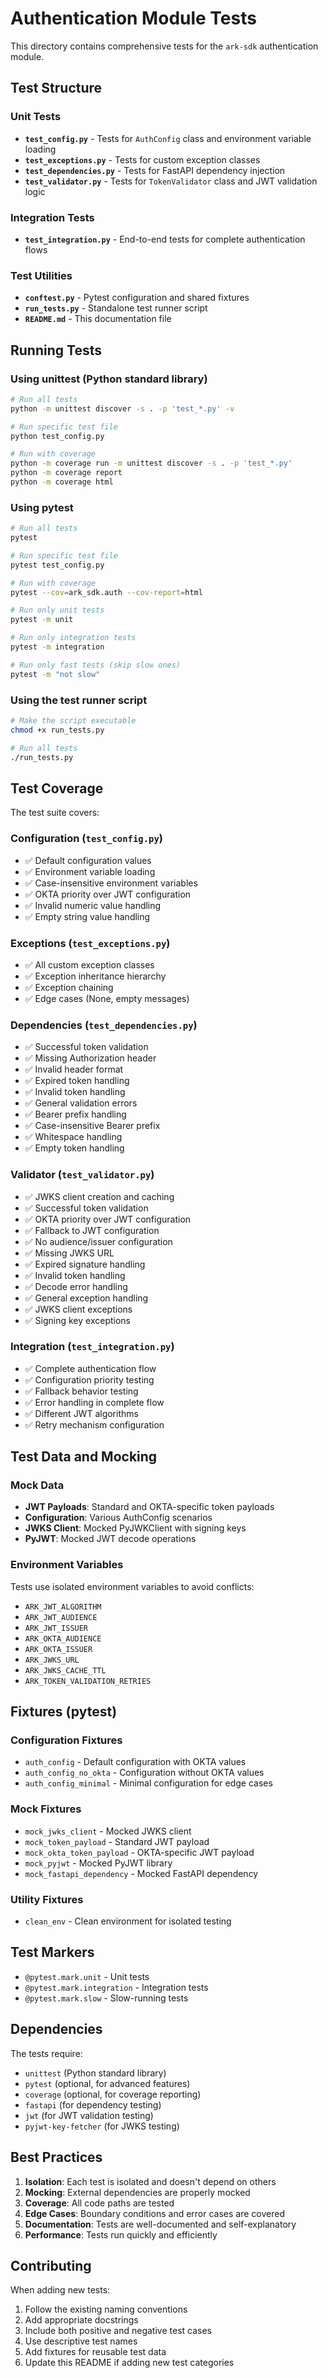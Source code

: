 # Authentication Module Tests

This directory contains comprehensive tests for the `ark-sdk` authentication module.

## Test Structure

### Unit Tests
- **`test_config.py`** - Tests for `AuthConfig` class and environment variable loading
- **`test_exceptions.py`** - Tests for custom exception classes
- **`test_dependencies.py`** - Tests for FastAPI dependency injection
- **`test_validator.py`** - Tests for `TokenValidator` class and JWT validation logic

### Integration Tests
- **`test_integration.py`** - End-to-end tests for complete authentication flows

### Test Utilities
- **`conftest.py`** - Pytest configuration and shared fixtures
- **`run_tests.py`** - Standalone test runner script
- **`README.md`** - This documentation file

## Running Tests

### Using unittest (Python standard library)
```bash
# Run all tests
python -m unittest discover -s . -p 'test_*.py' -v

# Run specific test file
python test_config.py

# Run with coverage
python -m coverage run -m unittest discover -s . -p 'test_*.py'
python -m coverage report
python -m coverage html
```

### Using pytest
```bash
# Run all tests
pytest

# Run specific test file
pytest test_config.py

# Run with coverage
pytest --cov=ark_sdk.auth --cov-report=html

# Run only unit tests
pytest -m unit

# Run only integration tests
pytest -m integration

# Run only fast tests (skip slow ones)
pytest -m "not slow"
```

### Using the test runner script
```bash
# Make the script executable
chmod +x run_tests.py

# Run all tests
./run_tests.py
```

## Test Coverage

The test suite covers:

### Configuration (`test_config.py`)
- ✅ Default configuration values
- ✅ Environment variable loading
- ✅ Case-insensitive environment variables
- ✅ OKTA priority over JWT configuration
- ✅ Invalid numeric value handling
- ✅ Empty string value handling

### Exceptions (`test_exceptions.py`)
- ✅ All custom exception classes
- ✅ Exception inheritance hierarchy
- ✅ Exception chaining
- ✅ Edge cases (None, empty messages)

### Dependencies (`test_dependencies.py`)
- ✅ Successful token validation
- ✅ Missing Authorization header
- ✅ Invalid header format
- ✅ Expired token handling
- ✅ Invalid token handling
- ✅ General validation errors
- ✅ Bearer prefix handling
- ✅ Case-insensitive Bearer prefix
- ✅ Whitespace handling
- ✅ Empty token handling

### Validator (`test_validator.py`)
- ✅ JWKS client creation and caching
- ✅ Successful token validation
- ✅ OKTA priority over JWT configuration
- ✅ Fallback to JWT configuration
- ✅ No audience/issuer configuration
- ✅ Missing JWKS URL
- ✅ Expired signature handling
- ✅ Invalid token handling
- ✅ Decode error handling
- ✅ General exception handling
- ✅ JWKS client exceptions
- ✅ Signing key exceptions

### Integration (`test_integration.py`)
- ✅ Complete authentication flow
- ✅ Configuration priority testing
- ✅ Fallback behavior testing
- ✅ Error handling in complete flow
- ✅ Different JWT algorithms
- ✅ Retry mechanism configuration

## Test Data and Mocking

### Mock Data
- **JWT Payloads**: Standard and OKTA-specific token payloads
- **Configuration**: Various AuthConfig scenarios
- **JWKS Client**: Mocked PyJWKClient with signing keys
- **PyJWT**: Mocked JWT decode operations

### Environment Variables
Tests use isolated environment variables to avoid conflicts:
- `ARK_JWT_ALGORITHM`
- `ARK_JWT_AUDIENCE`
- `ARK_JWT_ISSUER`
- `ARK_OKTA_AUDIENCE`
- `ARK_OKTA_ISSUER`
- `ARK_JWKS_URL`
- `ARK_JWKS_CACHE_TTL`
- `ARK_TOKEN_VALIDATION_RETRIES`

## Fixtures (pytest)

### Configuration Fixtures
- `auth_config` - Default configuration with OKTA values
- `auth_config_no_okta` - Configuration without OKTA values
- `auth_config_minimal` - Minimal configuration for edge cases

### Mock Fixtures
- `mock_jwks_client` - Mocked JWKS client
- `mock_token_payload` - Standard JWT payload
- `mock_okta_token_payload` - OKTA-specific JWT payload
- `mock_pyjwt` - Mocked PyJWT library
- `mock_fastapi_dependency` - Mocked FastAPI dependency

### Utility Fixtures
- `clean_env` - Clean environment for isolated testing

## Test Markers

- `@pytest.mark.unit` - Unit tests
- `@pytest.mark.integration` - Integration tests
- `@pytest.mark.slow` - Slow-running tests

## Dependencies

The tests require:
- `unittest` (Python standard library)
- `pytest` (optional, for advanced features)
- `coverage` (optional, for coverage reporting)
- `fastapi` (for dependency testing)
- `jwt` (for JWT validation testing)
- `pyjwt-key-fetcher` (for JWKS testing)

## Best Practices

1. **Isolation**: Each test is isolated and doesn't depend on others
2. **Mocking**: External dependencies are properly mocked
3. **Coverage**: All code paths are tested
4. **Edge Cases**: Boundary conditions and error cases are covered
5. **Documentation**: Tests are well-documented and self-explanatory
6. **Performance**: Tests run quickly and efficiently

## Contributing

When adding new tests:
1. Follow the existing naming conventions
2. Add appropriate docstrings
3. Include both positive and negative test cases
4. Use descriptive test names
5. Add fixtures for reusable test data
6. Update this README if adding new test categories
